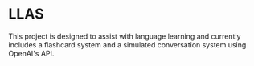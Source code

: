 # LLAS
This project is designed to assist with language learning and currently includes a flashcard system and a simulated conversation system using OpenAI's API.
